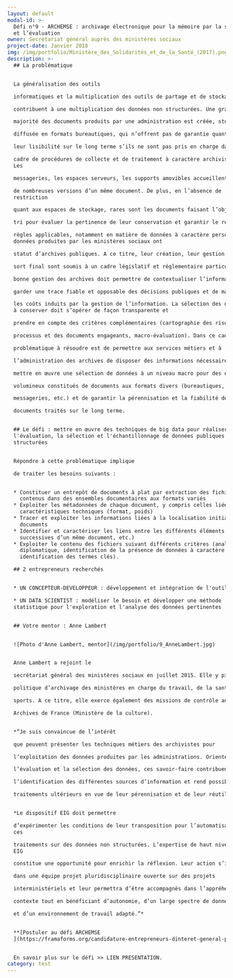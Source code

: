 ```yaml
---
layout: default
modal-id: >-
  Défi n°9 - ARCHEMSE : archivage électronique pour la mémoire par la sélection
  et l’évaluation
owner: Secrétariat général auprès des ministères sociaux
project-date: Janvier 2018
img: /img/portfolio/Ministère_des_Solidarités_et_de_la_Santé_(2017).png
description: >-
  ## La problématique


  La généralisation des outils

  informatiques et la multiplication des outils de partage et de stockage

  contribuent à une multiplication des données non structurées. Une grande

  majorité des documents produits par une administration est créée, stockée, et

  diffusée en formats bureautiques, qui n’offrent pas de garantie quant à

  leur lisibilité sur le long terme s’ils ne sont pas pris en charge dans le

  cadre de procédures de collecte et de traitement à caractère archivistique.
  Les

  messageries, les espaces serveurs, les supports amovibles accueillent souvent

  de nombreuses versions d’un même document. De plus, en l’absence de
  restriction

  quant aux espaces de stockage, rares sont les documents faisant l’objet d’un

  tri pour évaluer la pertinence de leur conservation et garantir le respect des

  règles applicables, notamment en matière de données à caractère personnel. Les
  données produites par les ministères sociaux ont

  statut d’archives publiques. A ce titre, leur création, leur gestion et leur

  sort final sont soumis à un cadre législatif et réglementaire particulier. Une

  bonne gestion des archives doit permettre de contextualiser l’information, de

  garder une trace fiable et opposable des décisions publiques et de maîtriser

  les coûts induits par la gestion de l’information. La sélection des documents
  à conserver doit s’opérer de façon transparente et

  prendre en compte des critères complémentaires (cartographie des risques, des

  processus et des documents engageants, macro-évaluation). Dans ce cadre, la

  problématique à résoudre est de permettre aux services métiers et à

  l’administration des archives de disposer des informations nécessaires pour

  mettre en œuvre une sélection de données à un niveau macro pour des ensembles

  volumineux constitués de documents aux formats divers (bureautiques,

  messageries, etc.) et de garantir la pérennisation et la fiabilité des

  documents traités sur le long terme.


  ## Le défi : mettre en œuvre des techniques de big data pour réaliser
  l'évaluation, la sélection et l'échantillonnage de données publiques non
  structurées


  Répondre à cette problématique implique

  de traiter les besoins suivants :


  * Constituer un entrepôt de documents à plat par extraction des fichiers
    contenus dans des ensembles documentaires aux formats variés
  * Exploiter les métadonnées de chaque document, y compris celles liées au
    caractéristiques techniques (format, poids)
  * Tracer et exploiter les informations liées à la localisation initiale des
    documents
  * Identifier et caractériser les liens entre les différents éléments (versions
    successives d’un même document, etc.)
  * Exploiter le contenu des fichiers suivant différents critères (analyse
    diplomatique, identification de la présence de données à caractère personnel,
    identification des termes clés).

  ## 2 entrepreneurs recherchés


  * UN CONCEPTEUR-DEVELOPPEUR : développement et intégration de l'outil

  * UN DATA SCIENTIST : modéliser le besoin et développer une méthode
  statistique pour l'exploration et l'analyse des données pertinentes


  ## Votre mentor : Anne Lambert


  ![Photo d'Anne Lambert, mentor](/img/portfolio/9_AnneLambert.jpg)


  Anne Lambert a rejoint le

  secrétariat général des ministères sociaux en juillet 2015. Elle y pilote la

  politique d’archivage des ministères en charge du travail, de la santé et des

  sports. A ce titre, elle exerce également des missions de contrôle au nom des

  Archives de France (Ministère de la culture).


  *“Je suis convaincue de l’intérêt

  que peuvent présenter les techniques métiers des archivistes pour

  l’exploitation des données produites par les administrations. Orientée vers

  l’évaluation et la sélection des données, ces savoir-faire contribuent à

  l’identification des différentes sources d’information et rend possible des

  traitements ultérieurs en vue de leur pérennisation et de leur réutilisation *


  *Le dispositif EIG doit permettre

  d’expérimenter les conditions de leur transposition pour l’automatisation de
  ces

  traitements sur des données non structurées. L’expertise de haut niveau des
  EIG

  constitue une opportunité pour enrichir la réflexion. Leur action s’inscrira

  dans une équipe projet pluridisciplinaire ouverte sur des projets

  interministériels et leur permettra d’être accompagnés dans l’appréhension du

  contexte tout en bénéficiant d’autonomie, d’un large spectre de données tests

  et d’un environnement de travail adapté.”*


  **[Postuler au défi ARCHEMSE
  ](https://framaforms.org/candidature-entrepreneurs-dinteret-general-promo-2-1501592391)**


  En savoir plus sur le défi >> LIEN PRESENTATION.
category: test
---
```









